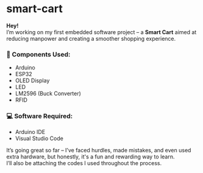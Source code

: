 # smart-cart

**Hey!**  
I’m working on my first embedded software project – a **Smart Cart** aimed at reducing manpower and creating a smoother shopping experience.

### 🔧 Components Used:
- Arduino
- ESP32
- OLED Display
- LED
- LM2596 (Buck Converter)
- RFID

### 💻 Software Required:
- Arduino IDE
- Visual Studio Code

It’s going great so far – I’ve faced hurdles, made mistakes, and even used extra hardware, but honestly, it's a fun and rewarding way to learn.  
I’ll also be attaching the codes I used throughout the process.
